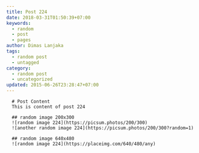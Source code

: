 ```yaml
---
title: Post 224
date: 2018-03-31T01:50:39+07:00
keywords:
  - random
  - post
  - pages
author: Dimas Lanjaka
tags:
  - random post
  - untagged
category:
  - random post
  - uncategorized
updated: 2015-06-26T23:28:47+07:00
---
```


      # Post Content
      This is content of post 224

      ## random image 200x300
      ![random image 224](https://picsum.photos/200/300)
      ![another random image 224](https://picsum.photos/200/300?random=1)

      ## random image 640x480
      ![random image 224](https://placeimg.com/640/480/any)
      